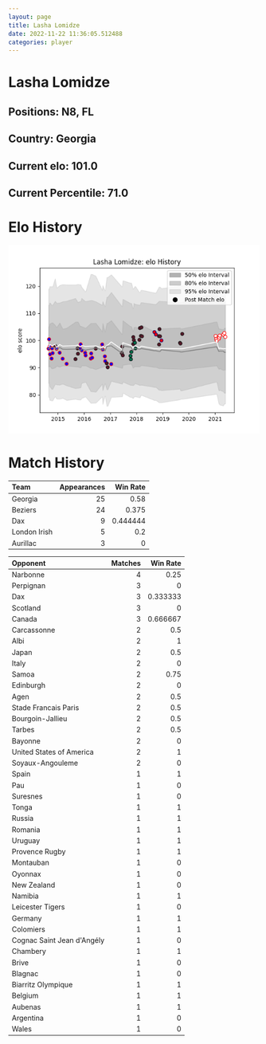 ```yaml
---  
layout: page  
title: Lasha Lomidze  
date: 2022-11-22 11:36:05.512488  
categories: player  
---
```

# Lasha Lomidze

## Positions: N8, FL

## Country: Georgia

## Current elo: 101.0

## Current Percentile: 71.0

# Elo History


![elo history](history_LashaLomidze.png)
# Match History


| Team         |   Appearances |   Win Rate |
|:-------------|--------------:|-----------:|
| Georgia      |            25 |   0.58     |
| Beziers      |            24 |   0.375    |
| Dax          |             9 |   0.444444 |
| London Irish |             5 |   0.2      |
| Aurillac     |             3 |   0        |

| Opponent                   |   Matches |   Win Rate |
|:---------------------------|----------:|-----------:|
| Narbonne                   |         4 |   0.25     |
| Perpignan                  |         3 |   0        |
| Dax                        |         3 |   0.333333 |
| Scotland                   |         3 |   0        |
| Canada                     |         3 |   0.666667 |
| Carcassonne                |         2 |   0.5      |
| Albi                       |         2 |   1        |
| Japan                      |         2 |   0.5      |
| Italy                      |         2 |   0        |
| Samoa                      |         2 |   0.75     |
| Edinburgh                  |         2 |   0        |
| Agen                       |         2 |   0.5      |
| Stade Francais Paris       |         2 |   0.5      |
| Bourgoin-Jallieu           |         2 |   0.5      |
| Tarbes                     |         2 |   0.5      |
| Bayonne                    |         2 |   0        |
| United States of America   |         2 |   1        |
| Soyaux-Angouleme           |         2 |   0        |
| Spain                      |         1 |   1        |
| Pau                        |         1 |   0        |
| Suresnes                   |         1 |   0        |
| Tonga                      |         1 |   1        |
| Russia                     |         1 |   1        |
| Romania                    |         1 |   1        |
| Uruguay                    |         1 |   1        |
| Provence Rugby             |         1 |   1        |
| Montauban                  |         1 |   0        |
| Oyonnax                    |         1 |   0        |
| New Zealand                |         1 |   0        |
| Namibia                    |         1 |   1        |
| Leicester Tigers           |         1 |   0        |
| Germany                    |         1 |   1        |
| Colomiers                  |         1 |   1        |
| Cognac Saint Jean d'Angély |         1 |   0        |
| Chambery                   |         1 |   1        |
| Brive                      |         1 |   0        |
| Blagnac                    |         1 |   0        |
| Biarritz Olympique         |         1 |   1        |
| Belgium                    |         1 |   1        |
| Aubenas                    |         1 |   1        |
| Argentina                  |         1 |   0        |
| Wales                      |         1 |   0        |